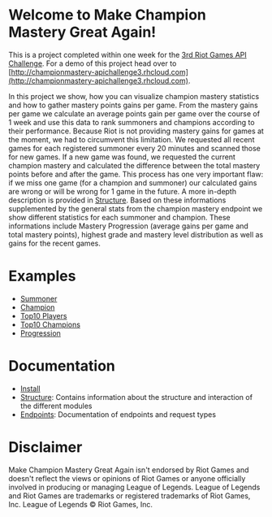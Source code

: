# Welcome to Make Champion Mastery Great Again!

This is a project completed within one week for the [3rd Riot Games API Challenge](https://developer.riotgames.com/discussion/announcements/show/eoq3tZd1).
For a demo of this project head over to [http://championmastery-apichallenge3.rhcloud.com](http://championmastery-apichallenge3.rhcloud.com).

In this project we show, how you can visualize champion mastery statistics and how to gather mastery points gains per game.
From the mastery gains per game we calculate an average points gain per game over the course of 1 week and use this data to rank summoners and champions according to their performance.
Because Riot is not providing mastery gains for games at the moment, we had to circumvent this limitation. We requested all recent games for each registered summoner every 20 minutes and scanned those for new games. If a new game was found, we requested the current champion mastery and calculated the difference between the total mastery points before and after the game. This process has one very important flaw: if we miss one game (for a champion and summoner) our calculated gains are wrong or will be wrong for 1 game in the future. A more in-depth description is provided in [Structure](Structure.md).
Based on these informations supplemented by the general stats from the champion mastery endpoint we show different statistics for each summoner and champion.
These informations include Mastery Progression (average gains per game and total mastery points), highest grade and mastery level distribution as well as gains for the recent games.

# Examples

* [Summoner](http://championmastery-apichallenge3.rhcloud.com/#/home/Khal%20Antony)
* [Champion](http://championmastery-apichallenge3.rhcloud.com/#/home/Lucian)
* [Top10 Players](http://championmastery-apichallenge3.rhcloud.com/#/player)
* [Top10 Champions](http://championmastery-apichallenge3.rhcloud.com/#/player)
* [Progression](http://championmastery-apichallenge3.rhcloud.com/#/home/Vayne/SHA%20BI%20NA%20ADC)


# Documentation

* [Install](Install.md)
* [Structure](Structure.md): Contains information about the structure and interaction of the different modules
* [Endpoints](Endpoints.md): Documentation of endpoints and request types

# Disclaimer

Make Champion Mastery Great Again isn't endorsed by Riot Games and doesn't reflect the views or opinions of Riot Games or anyone officially involved in producing or managing League of Legends. League of Legends and Riot Games are trademarks or registered trademarks of Riot Games, Inc. League of Legends © Riot Games, Inc.
